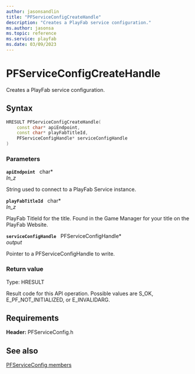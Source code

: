 ```yaml
---
author: jasonsandlin
title: "PFServiceConfigCreateHandle"
description: "Creates a PlayFab service configuration."
ms.author: jasonsa
ms.topic: reference
ms.service: playfab
ms.date: 03/09/2023
---
```


# PFServiceConfigCreateHandle  

Creates a PlayFab service configuration.  

## Syntax  
  
```cpp
HRESULT PFServiceConfigCreateHandle(  
    const char* apiEndpoint,  
    const char* playFabTitleId,  
    PFServiceConfigHandle* serviceConfigHandle  
)  
```  
  
### Parameters  
  
**`apiEndpoint`** &nbsp; char*  
*_In_z_*  
  
String used to connect to a PlayFab Service instance.  
  
**`playFabTitleId`** &nbsp; char*  
*_In_z_*  
  
PlayFab TitleId for the title. Found in the Game Manager for your title on the PlayFab Website.  
  
**`serviceConfigHandle`** &nbsp; PFServiceConfigHandle*  
*output*  
  
Pointer to a PFServiceConfigHandle to write.  
  
  
### Return value
Type: HRESULT
  
Result code for this API operation. Possible values are S_OK, E_PF_NOT_INITIALIZED, or E_INVALIDARG.
  
  
## Requirements  
  
**Header:** PFServiceConfig.h
  
## See also  
[PFServiceConfig members](../pfserviceconfig_members.md)  

  
  

